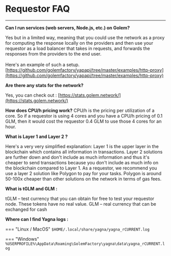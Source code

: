 # Requestor FAQ

****

**Can I run services (web servers, Node.js, etc.) on Golem?**

Yes but in a limited way, meaning that you could use the network as a proxy for computing the response locally on the providers and then use your requestor as a load balancer that takes in requests, and forwards the responses from the providers to the end user. \
\
Here's an example of such a setup.  [https://github.com/golemfactory/yapapi/tree/master/examples/http-proxy](https://github.com/golemfactory/yapapi/tree/master/examples/http-proxy)

**Are there any stats for the network?**

Yes, you can check out : [https://stats.golem.network/](https://stats.golem.network/)

**How does CPU/h pricing work?**
CPU/h is the pricing per utilization of a core. So if a requestor is using 4 cores and you have a CPU/h pricing of 0.1 GLM, then it would cost the requestor 0.4 GLM to use those 4 cores for an hour.

**What is Layer 1 and Layer 2 ?**

Here's a very very simplified explanation: Layer 1 is the upper layer in the blockchain which contains all information in transactions. Layer 2 solutions are further down and don't include as much information and thus it's cheaper to send transactions because you don't include as much info on the blockchain compared to Layer 1.
As a requestor, we recommend you use a layer 2 solution like Polygon to pay for your tasks. Polygon is around 50-100x cheaper than other solutions on the network in terms of gas fees.

**What is tGLM and GLM :**

tGLM – test currency that you can obtain for free to test your requestor node. These tokens have no real value.
GLM – real currency that can be exchanged for cash

**Where can I find Yagna logs :**


=== "Linux / MacOS"
    `$HOME/.local/share/yagna/yagna_rCURRENT.log`

=== "Windows"
    ` %USERPROFILE%\AppData\Roaming\GolemFactory\yagna\data\yagna_rCURRENT.log`